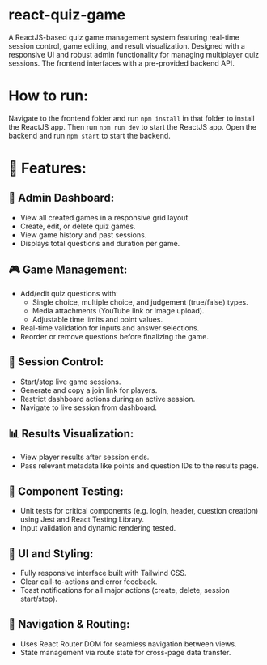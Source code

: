 # react-quiz-game
A ReactJS-based quiz game management system featuring real-time session control,  game editing, and result visualization. Designed with a responsive UI and robust admin functionality for managing multiplayer quiz sessions.
The frontend interfaces with a pre-provided backend API.

# How to run:

Navigate to the frontend folder and run `npm install` in that folder to install the ReactJS app. Then run `npm run dev` to start the ReactJS app.
Open the backend and run `npm start` to start the backend.

# 🚀 Features:
## 🔧 Admin Dashboard:
- View all created games in a responsive grid layout.
- Create, edit, or delete quiz games.
- View game history and past sessions.
- Displays total questions and duration per game.

## 🎮 Game Management:
- Add/edit quiz questions with:
  - Single choice, multiple choice, and judgement (true/false) types.
  - Media attachments (YouTube link or image upload).
  - Adjustable time limits and point values.
- Real-time validation for inputs and answer selections.
- Reorder or remove questions before finalizing the game.

## 📡 Session Control:
- Start/stop live game sessions.
- Generate and copy a join link for players.
- Restrict dashboard actions during an active session.
- Navigate to live session from dashboard.

## 📊 Results Visualization:
- View player results after session ends.
- Pass relevant metadata like points and question IDs to the results page.

## 🧪 Component Testing:
- Unit tests for critical components (e.g. login, header, question creation) using Jest and React Testing Library.
- Input validation and dynamic rendering tested.

## 💅 UI and Styling:
- Fully responsive interface built with Tailwind CSS.
- Clear call-to-actions and error feedback.
- Toast notifications for all major actions (create, delete, session start/stop).

## 🧭 Navigation & Routing:
- Uses React Router DOM for seamless navigation between views.
- State management via route state for cross-page data transfer.
